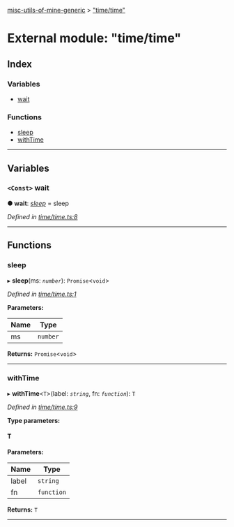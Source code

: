 [misc-utils-of-mine-generic](../README.md) > ["time/time"](../modules/_time_time_.md)

# External module: "time/time"

## Index

### Variables

* [wait](_time_time_.md#wait)

### Functions

* [sleep](_time_time_.md#sleep)
* [withTime](_time_time_.md#withtime)

---

## Variables

<a id="wait"></a>

### `<Const>` wait

**● wait**: *[sleep](_time_time_.md#sleep)* =  sleep

*Defined in [time/time.ts:8](https://github.com/cancerberoSgx/misc-utils-of-mine/blob/1934db3/misc-utils-of-mine-generic/src/time/time.ts#L8)*

___

## Functions

<a id="sleep"></a>

###  sleep

▸ **sleep**(ms: *`number`*): `Promise`<`void`>

*Defined in [time/time.ts:1](https://github.com/cancerberoSgx/misc-utils-of-mine/blob/1934db3/misc-utils-of-mine-generic/src/time/time.ts#L1)*

**Parameters:**

| Name | Type |
| ------ | ------ |
| ms | `number` |

**Returns:** `Promise`<`void`>

___
<a id="withtime"></a>

###  withTime

▸ **withTime**<`T`>(label: *`string`*, fn: *`function`*): `T`

*Defined in [time/time.ts:9](https://github.com/cancerberoSgx/misc-utils-of-mine/blob/1934db3/misc-utils-of-mine-generic/src/time/time.ts#L9)*

**Type parameters:**

#### T 
**Parameters:**

| Name | Type |
| ------ | ------ |
| label | `string` |
| fn | `function` |

**Returns:** `T`

___

